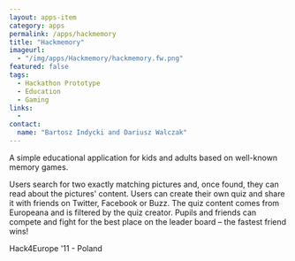 ```yaml
---
layout: apps-item
category: apps
permalink: /apps/hackmemory
title: "Hackmemory"
imageurl:
  - "/img/apps/Hackmemory/hackmemory.fw.png"
featured: false
tags:
  - Hackathon Prototype
  - Education
  - Gaming
links:
  - 
contact: 
  name: "Bartosz Indycki and Dariusz Walczak"
---
```

A simple educational application for kids and adults based on well-known memory games.

Users search for two exactly matching pictures and, once found, they can read about the pictures' content. Users can create their own quiz and share it with friends on Twitter, Facebook or Buzz. The quiz content comes from Europeana and is filtered by the quiz creator. Pupils and friends can compete and fight for the best place on the leader board – the fastest friend wins!

Hack4Europe '11 - Poland
